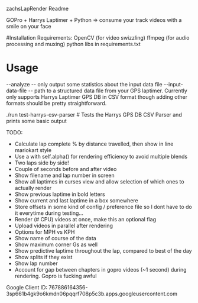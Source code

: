 zachsLapRender Readme

GOPro + Harrys Laptimer + Python => consume your track videos with a smile on your face

#Installation
Requirements:
 OpenCV (for video swizzling)
 ffmpeg (for audio processing and muxing)
 python libs in requirements.txt

# Usage
--analyze  -- only output some statistics about the input data file
--input-data-file -- path to a structured data file from your GPS laptimer.  Currently only supports Harrys Laptimer GPS DB in CSV format though adding other formats should be pretty straightforward.


./run test-harrys-csv-parser   # Tests the Harrys GPS DB CSV Parser and prints some basic output


TODO:
 - Calculate lap complete % by distance travelled, then show in line mariokart style
 - Use a with self.alpha() for rendering efficiency to avoid multiple blends
 - Two laps side by side!
 - Couple of seconds before and after video
 - Show filename and lap number in screen
 - Show all laptimes in curses view and allow selection of which ones to actually render
 - Show previous laptime in bold letters
 - Show current and last laptime in a box somewhere
 - Store offsets in some kind of config / preference file so I dont have to do it
 everytime during testing...
 - Render (# CPU) videos at once, make this an optional flag
 - Upload videos in parallel after rendering
 - Options for MPH vs KPH
 - Show name of course of the data
 - Show maximum corner Gs as well
 - Show predictive laptime throughout the lap, compared to best of the day
 - Show splits if they exist
 - Show lap number
 - Account for gap between chapters in gopro videos (~1 second) during rendering.  Gopro is fucking awful

Google Client ID: 767886164356-3sp661b4gk9o6kmdn06pqqrf708p5c3b.apps.googleusercontent.com
